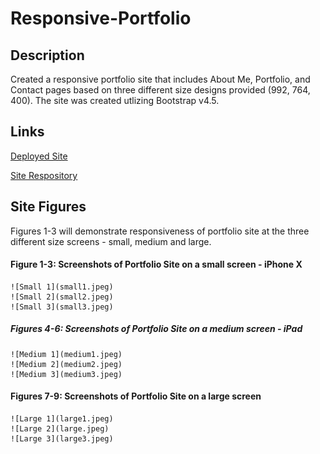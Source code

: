 # Responsive-Portfolio

## Description
Created a responsive portfolio site that includes About Me, Portfolio, and Contact pages based on three different size designs provided (992, 764, 400). The site was created utlizing Bootstrap v4.5.

## Links

[Deployed Site](https://delaluz12.github.io/Responsive-Portfolio/)

[Site Respository](https://github.com/delaluz12/Responsive-Portfolio)

## Site Figures
Figures 1-3 will demonstrate responsiveness of portfolio site at the three different size screens - small, medium and large.

#### Figure 1-3: Screenshots of Portfolio Site on a small screen - iPhone X
    ![Small 1](small1.jpeg) 
    ![Small 2](small2.jpeg)
    ![Small 3](small3.jpeg)

 ##### Figures 4-6: Screenshots of Portfolio Site on a medium screen - iPad
    ![Medium 1](medium1.jpeg)
    ![Medium 2](medium2.jpeg)
    ![Medium 3](medium3.jpeg)

#### Figures 7-9: Screenshots of Portfolio Site on a large screen
    ![Large 1](large1.jpeg)
    ![Large 2](large.jpeg)
    ![Large 3](large3.jpeg)


